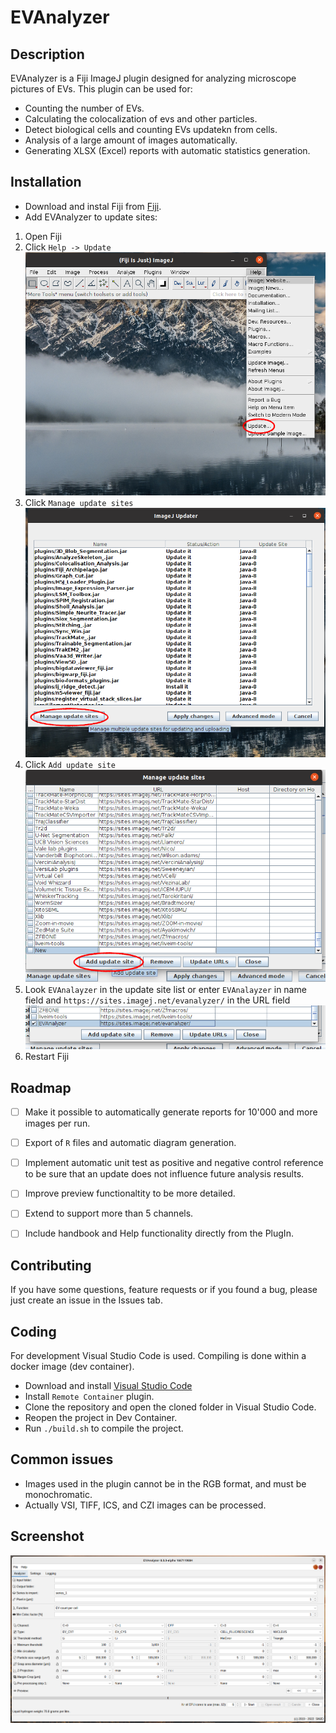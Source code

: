 # EVAnalyzer

## Description
EVAnalyzer is a Fiji ImageJ plugin designed for analyzing microscope pictures of EVs. This plugin can be used for:
*  Counting the number of EVs.
*  Calculating the colocalization of evs and other particles.
*  Detect biological cells and counting EVs updatekn from cells.
*  Analysis of a large amount of images automatically.
*  Generating XLSX (Excel) reports with automatic statistics generation.


## Installation
*  Download and instal Fiji from [Fiji](https://imagej.net/Fiji/Downloads).
*  Add EVAnalyzer to update sites:
  1.  Open Fiji
  2.  Click `Help -> Update`
  ![add_update_site_01.png](doc/add_update_site_01.png)
  3.  Click `Manage update sites`
  ![add_update_site_02.png](doc/add_update_site_02.png)
  4.  Click `Add update site`
    ![add_update_site_03.png](doc/add_update_site_03.png)
  5. Look `EVAnalayzer` in the update site list or enter `EVAnalayzer` in name field and `https://sites.imagej.net/evanalyzer/` in the URL field
    ![add_update_site_04.png](doc/add_update_site_04.png)
  6. Restart Fiji


## Roadmap

- [ ] Make it possible to automatically generate reports for 10'000 and more images per run.
- [ ] Export of `R` files and automatic diagram generation.
- [ ] Implement automatic unit test as positive and negative control reference to be sure that an update does not influence future analysis results.
- [ ] Improve preview functionaltity to be more detailed.
- [ ] Extend to support more than 5 channels.
- [ ] Include handbook and Help functionality directly from the PlugIn.


## Contributing

If you have some questions, feature requests or if you found a bug, please just create an issue in the Issues tab.

## Coding

For development Visual Studio Code is used. Compiling is done within a docker image (dev container).
*  Download and install [Visual Studio Code](https://code.visualstudio.com/)
*  Install ```Remote Container``` plugin.
*  Clone the repository and open the cloned folder in Visual Studio Code.
*  Reopen the project in Dev Container.
*  Run ```./build.sh``` to compile the project.


## Common issues
*  Images used in the plugin cannot be in the RGB format, and must be monochromatic.
*  Actually VSI, TIFF, ICS, and CZI images can be processed.

## Screenshot

![./doc/screenshot_v80.png](./doc/screenshot_v80.png)

